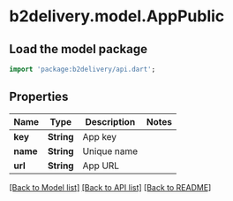 # b2delivery.model.AppPublic

## Load the model package
```dart
import 'package:b2delivery/api.dart';
```

## Properties
Name | Type | Description | Notes
------------ | ------------- | ------------- | -------------
**key** | **String** | App key | 
**name** | **String** | Unique name | 
**url** | **String** | App URL | 

[[Back to Model list]](../README.md#documentation-for-models) [[Back to API list]](../README.md#documentation-for-api-endpoints) [[Back to README]](../README.md)


